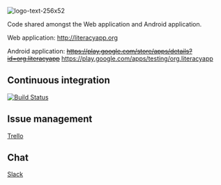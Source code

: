 ![logo-text-256x52](https://cloud.githubusercontent.com/assets/15718174/12427414/69022b0c-bedf-11e5-99d4-172819f03de2.png)

Code shared amongst the Web application and Android application.

Web application: http://literacyapp.org

Android application: ~~https://play.google.com/store/apps/details?id=org.literacyapp~~ https://play.google.com/apps/testing/org.literacyapp

## Continuous integration
[![Build Status](https://travis-ci.org/literacyapp-org/literacyapp-model.svg)](https://travis-ci.org/literacyapp-org/literacyapp-model)

## Issue management
[Trello](https://trello.com/b/les4HgKG/team-development)

## Chat
[Slack](literacyapp.slack.com/messages/team-development)
